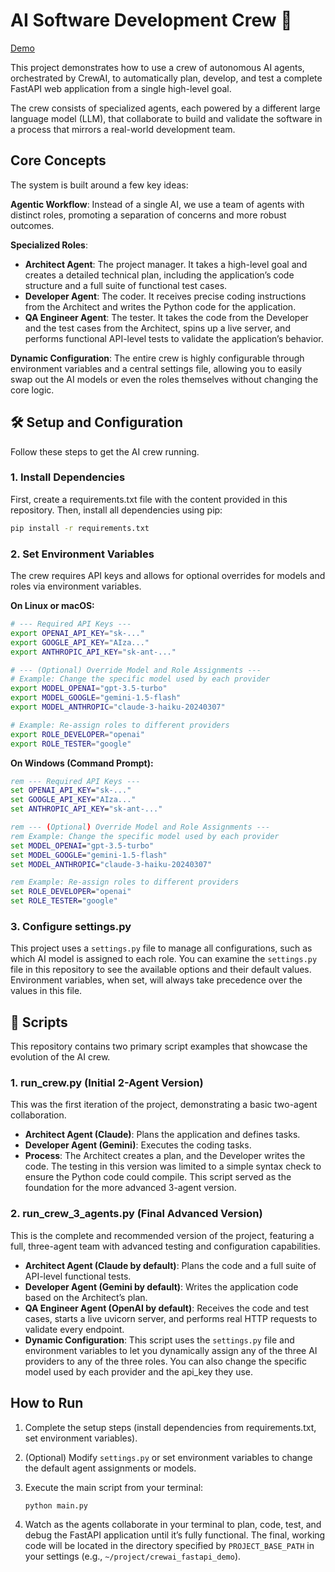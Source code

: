 # AI Software Development Crew 🤖

[Demo](https://github.com/pingshian0131/multi-agent-demo-fastapi)

This project demonstrates how to use a crew of autonomous AI agents, orchestrated by CrewAI, to automatically plan, develop, and test a complete FastAPI web application from a single high-level goal.

The crew consists of specialized agents, each powered by a different large language model (LLM), that collaborate to build and validate the software in a process that mirrors a real-world development team.

## Core Concepts

The system is built around a few key ideas:

**Agentic Workflow**: Instead of a single AI, we use a team of agents with distinct roles, promoting a separation of concerns and more robust outcomes.

**Specialized Roles**:

- **Architect Agent**: The project manager. It takes a high-level goal and creates a detailed technical plan, including the application’s code structure and a full suite of functional test cases.
- **Developer Agent**: The coder. It receives precise coding instructions from the Architect and writes the Python code for the application.
- **QA Engineer Agent**: The tester. It takes the code from the Developer and the test cases from the Architect, spins up a live server, and performs functional API-level tests to validate the application’s behavior.

**Dynamic Configuration**: The entire crew is highly configurable through environment variables and a central settings file, allowing you to easily swap out the AI models or even the roles themselves without changing the core logic.

## 🛠️ Setup and Configuration

Follow these steps to get the AI crew running.

### 1. Install Dependencies

First, create a requirements.txt file with the content provided in this repository. Then, install all dependencies using pip:

```bash
pip install -r requirements.txt
```

### 2. Set Environment Variables

The crew requires API keys and allows for optional overrides for models and roles via environment variables.

**On Linux or macOS:**

```bash
# --- Required API Keys ---
export OPENAI_API_KEY="sk-..."
export GOOGLE_API_KEY="AIza..."
export ANTHROPIC_API_KEY="sk-ant-..."

# --- (Optional) Override Model and Role Assignments ---
# Example: Change the specific model used by each provider
export MODEL_OPENAI="gpt-3.5-turbo"
export MODEL_GOOGLE="gemini-1.5-flash"
export MODEL_ANTHROPIC="claude-3-haiku-20240307"

# Example: Re-assign roles to different providers
export ROLE_DEVELOPER="openai"
export ROLE_TESTER="google"
```

**On Windows (Command Prompt):**

```cmd
rem --- Required API Keys ---
set OPENAI_API_KEY="sk-..."
set GOOGLE_API_KEY="AIza..."
set ANTHROPIC_API_KEY="sk-ant-..."

rem --- (Optional) Override Model and Role Assignments ---
rem Example: Change the specific model used by each provider
set MODEL_OPENAI="gpt-3.5-turbo"
set MODEL_GOOGLE="gemini-1.5-flash"
set MODEL_ANTHROPIC="claude-3-haiku-20240307"

rem Example: Re-assign roles to different providers
set ROLE_DEVELOPER="openai"
set ROLE_TESTER="google"
```

### 3. Configure settings.py

This project uses a `settings.py` file to manage all configurations, such as which AI model is assigned to each role. You can examine the `settings.py` file in this repository to see the available options and their default values. Environment variables, when set, will always take precedence over the values in this file.

## 🚀 Scripts

This repository contains two primary script examples that showcase the evolution of the AI crew.

### 1. run_crew.py (Initial 2-Agent Version)

This was the first iteration of the project, demonstrating a basic two-agent collaboration.

- **Architect Agent (Claude)**: Plans the application and defines tasks.
- **Developer Agent (Gemini)**: Executes the coding tasks.
- **Process**: The Architect creates a plan, and the Developer writes the code. The testing in this version was limited to a simple syntax check to ensure the Python code could compile. This script served as the foundation for the more advanced 3-agent version.

### 2. run_crew_3_agents.py (Final Advanced Version)

This is the complete and recommended version of the project, featuring a full, three-agent team with advanced testing and configuration capabilities.

- **Architect Agent (Claude by default)**: Plans the code and a full suite of API-level functional tests.
- **Developer Agent (Gemini by default)**: Writes the application code based on the Architect’s plan.
- **QA Engineer Agent (OpenAI by default)**: Receives the code and test cases, starts a live uvicorn server, and performs real HTTP requests to validate every endpoint.
- **Dynamic Configuration**: This script uses the `settings.py` file and environment variables to let you dynamically assign any of the three AI providers to any of the three roles. You can also change the specific model used by each provider and the api_key they use.

## How to Run

1. Complete the setup steps (install dependencies from requirements.txt, set environment variables).
1. (Optional) Modify `settings.py` or set environment variables to change the default agent assignments or models.
1. Execute the main script from your terminal:
   
   ```bash
   python main.py
   ```
1. Watch as the agents collaborate in your terminal to plan, code, test, and debug the FastAPI application until it’s fully functional. The final, working code will be located in the directory specified by `PROJECT_BASE_PATH` in your settings (e.g., `~/project/crewai_fastapi_demo`).